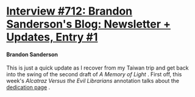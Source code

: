 # [Interview #712: Brandon Sanderson's Blog: Newsletter + Updates, Entry #1](https://www.theoryland.com/intvmain.php?i=712#1)

#### Brandon Sanderson

This is just a quick update as I recover from my Taiwan trip and get back into the swing of the second draft of
*A Memory of Light*
. First off, this week's
*Alcatraz Versus the Evil Librarians*
annotation talks about the
[dedication page](http://brandonsanderson.com/annotation/443/Alcatraz-Dedication)
.

